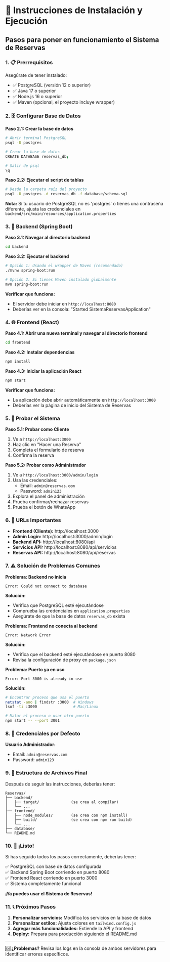 # 🚀 Instrucciones de Instalación y Ejecución

## Pasos para poner en funcionamiento el Sistema de Reservas

### 1. 📋 Prerrequisitos
Asegúrate de tener instalado:
- ✅ PostgreSQL (versión 12 o superior)
- ✅ Java 17 o superior
- ✅ Node.js 16 o superior
- ✅ Maven (opcional, el proyecto incluye wrapper)

### 2. 🗄️ Configurar Base de Datos

**Paso 2.1: Crear la base de datos**
```bash
# Abrir terminal PostgreSQL
psql -U postgres

# Crear la base de datos
CREATE DATABASE reservas_db;

# Salir de psql
\q
```

**Paso 2.2: Ejecutar el script de tablas**
```bash
# Desde la carpeta raíz del proyecto
psql -U postgres -d reservas_db -f database/schema.sql
```

**Nota:** Si tu usuario de PostgreSQL no es 'postgres' o tienes una contraseña diferente, ajusta las credenciales en `backend/src/main/resources/application.properties`

### 3. 🔧 Backend (Spring Boot)

**Paso 3.1: Navegar al directorio backend**
```bash
cd backend
```

**Paso 3.2: Ejecutar el backend**
```bash
# Opción 1: Usando el wrapper de Maven (recomendado)
./mvnw spring-boot:run

# Opción 2: Si tienes Maven instalado globalmente
mvn spring-boot:run
```

**Verificar que funciona:**
- El servidor debe iniciar en `http://localhost:8080`
- Deberías ver en la consola: "Started SistemaReservasApplication"

### 4. 🌐 Frontend (React)

**Paso 4.1: Abrir una nueva terminal y navegar al directorio frontend**
```bash
cd frontend
```

**Paso 4.2: Instalar dependencias**
```bash
npm install
```

**Paso 4.3: Iniciar la aplicación React**
```bash
npm start
```

**Verificar que funciona:**
- La aplicación debe abrir automáticamente en `http://localhost:3000`
- Deberías ver la página de inicio del Sistema de Reservas

### 5. 🧪 Probar el Sistema

**Paso 5.1: Probar como Cliente**
1. Ve a `http://localhost:3000`
2. Haz clic en "Hacer una Reserva"
3. Completa el formulario de reserva
4. Confirma la reserva

**Paso 5.2: Probar como Administrador**
1. Ve a `http://localhost:3000/admin/login`
2. Usa las credenciales:
   - Email: `admin@reservas.com`
   - Password: `admin123`
3. Explora el panel de administración
4. Prueba confirmar/rechazar reservas
5. Prueba el botón de WhatsApp

### 6. 🎯 URLs Importantes

- **Frontend (Cliente):** http://localhost:3000
- **Admin Login:** http://localhost:3000/admin/login
- **Backend API:** http://localhost:8080/api
- **Servicios API:** http://localhost:8080/api/servicios
- **Reservas API:** http://localhost:8080/api/reservas

### 7. ⚠️ Solución de Problemas Comunes

**Problema: Backend no inicia**
```
Error: Could not connect to database
```
**Solución:** 
- Verifica que PostgreSQL esté ejecutándose
- Comprueba las credenciales en `application.properties`
- Asegúrate de que la base de datos `reservas_db` exista

**Problema: Frontend no conecta al backend**
```
Error: Network Error
```
**Solución:**
- Verifica que el backend esté ejecutándose en puerto 8080
- Revisa la configuración de proxy en `package.json`

**Problema: Puerto ya en uso**
```
Error: Port 3000 is already in use
```
**Solución:**
```bash
# Encontrar proceso que usa el puerto
netstat -ano | findstr :3000  # Windows
lsof -ti :3000                # Mac/Linux

# Matar el proceso o usar otro puerto
npm start -- --port 3001
```

### 8. 🔐 Credenciales por Defecto

**Usuario Administrador:**
- Email: `admin@reservas.com`
- Password: `admin123`

### 9. 📁 Estructura de Archivos Final

Después de seguir las instrucciones, deberías tener:

```
Reservas/
├── backend/
│   ├── target/              (se crea al compilar)
│   └── ...
├── frontend/
│   ├── node_modules/        (se crea con npm install)
│   ├── build/               (se crea con npm run build)
│   └── ...
├── database/
└── README.md
```

### 10. 🎉 ¡Listo!

Si has seguido todos los pasos correctamente, deberías tener:

✅ PostgreSQL con base de datos configurada  
✅ Backend Spring Boot corriendo en puerto 8080  
✅ Frontend React corriendo en puerto 3000  
✅ Sistema completamente funcional  

**¡Ya puedes usar el Sistema de Reservas!**

### 11. 📞 Próximos Pasos

1. **Personalizar servicios:** Modifica los servicios en la base de datos
2. **Personalizar estilos:** Ajusta colores en `tailwind.config.js`
3. **Agregar más funcionalidades:** Extiende la API y frontend
4. **Deploy:** Prepara para producción siguiendo el README.md

---

🆘 **¿Problemas?** Revisa los logs en la consola de ambos servidores para identificar errores específicos.